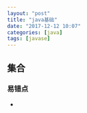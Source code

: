 ```yaml
---
layout: "post"
title: "java基础"
date: "2017-12-12 10:07"
categories: [java]
tags: [javase]
---
```


## 集合

### 易错点

- 